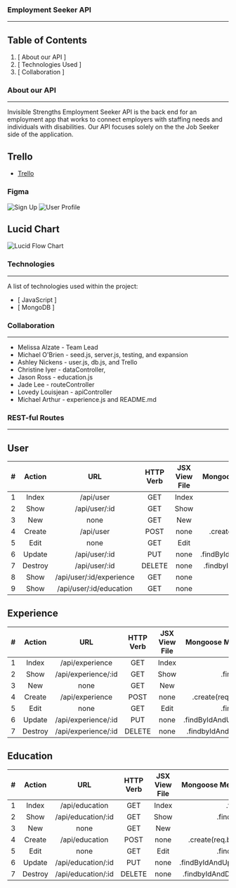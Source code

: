 ### Employment Seeker API
***
## Table of Contents
1. [ About our API ] 
2. [ Technologies Used ]
3. [ Collaboration ]

### About our API
***
Invisible Strengths Employment Seeker API is the back end for an employment app that works to connect employers with staffing needs and individuals with disabilities. 
Our API focuses solely on the the Job Seeker side of the application.
## Trello
* [Trello](/https://trello.com/b/h0TdY1a9/group-project-api)
### Figma
![ Sign Up ](https://i.imgur.com/qLxeCAf.png)
![ User Profile ](https://i.imgur.com/sDpLX3N.png)
## Lucid Chart
![Lucid Flow Chart](https://i.imgur.com/9FCgKn6.png)

### Technologies
***
A list of technologies used within the project:
* [ JavaScript ]
* [ MongoDB ]

### Collaboration
***
* Melissa Alzate - Team Lead
* Michael O'Brien - seed.js, server.js, testing, and expansion
* Ashley Nickens - user.js, db.js, and Trello
* Christine Iyer - dataController, 
* Jason Ross - education.js
* Jade Lee - routeController
* Lovedy Louisjean - apiController
* Michael Arthur - experience.js and README.md

### REST-ful Routes
***
## User
| # |  Action  | URL | HTTP Verb |  JSX View File  | Mongoose Method |
|:-----|:--------:|:--------:|:--------:|:--------:|------:|
| 1   | Index | /api/user | GET | Index | .find() |
| 2   |  Show  | /api/user/:id | GET | Show | .findById |
| 3   | New | none | GET | New | none |
| 4   | Create | /api/user | POST | none | .create(req.body) |
| 5   |  Edit  | none | GET | Edit | .findById |
| 6   | Update | /api/user/:id | PUT | none | .findByIdAndUpdate |
| 7   | Destroy | /api/user/:id | DELETE | none | .findbyIdAndDelete |
| 8   |  Show  | /api/user/:id/experience | GET | none | .findById |
| 9   |  Show  | /api/user/:id/education  | GET | none | .findById |

## Experience
| # |  Action  | URL | HTTP Verb |  JSX View File  | Mongoose Method |
|:-----|:--------:|:--------:|:--------:|:--------:|------:|
| 1   | Index | /api/experience | GET | Index | .find() |
| 2   |  Show  | /api/experience/:id | GET | Show | .findById |
| 3   | New | none | GET | New | none |
| 4   | Create | /api/experience | POST | none | .create(req.body) |
| 5   |  Edit  | none | GET | Edit | .findById |
| 6   | Update | /api/experience/:id | PUT | none | .findByIdAndUpdate |
| 7   | Destroy | /api/experience/:id | DELETE | none | .findbyIdAndDelete |

## Education
| # |  Action  | URL | HTTP Verb |  JSX View File  | Mongoose Method |
|:-----|:--------:|:--------:|:--------:|:--------:|------:|
| 1   | Index | /api/education | GET | Index | .find() |
| 2   |  Show  | /api/education/:id | GET | Show | .findById |
| 3   | New | none | GET | New | none |
| 4   | Create | /api/education | POST | none | .create(req.body) |
| 5   |  Edit  | none | GET | Edit | .findById |
| 6   | Update | /api/education/:id | PUT | none | .findByIdAndUpdate |
| 7   | Destroy | /api/education/:id | DELETE | none | .findbyIdAndDelete |
